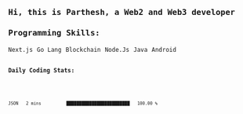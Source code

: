 <samp>
    <h3>Hi, this is Parthesh, a Web2 and Web3 developer</h3>
    <h3>Programming Skills: </h3>
    <code>Next.js</code> <code>Go Lang</code> <code>Blockchain</code> <code>Node.Js</code> <code>Java</code> <code>Android<code/>
    <h3>Daily Coding Stats:</h3>
<!--START_SECTION:waka-->

```txt
JSON   2 mins          █████████████████████████   100.00 %
```

<!--END_SECTION:waka-->
</samp>
